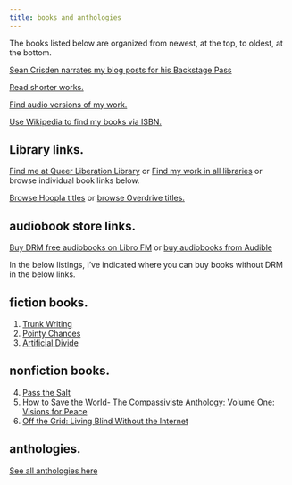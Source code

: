 ```yaml
---
title: books and anthologies
---
```


The books listed below are organized from newest, at the top, to oldest, at the bottom.

[Sean Crisden narrates my blog posts for his Backstage Pass](https://seancrisden.com/pages/backstage-pass)

[Read shorter works.](/shorts)

[Find audio versions of my work.](/audio)

[Use Wikipedia to find my books via ISBN.](https://en.wikipedia.org/wiki/Special:BookSources/)

## Library links.

[Find me at Queer Liberation Library](https://libbyapp.com/search/queerliblib/creator-1071868/page-1) or [Find my work in all libraries](https://www.worldcat.org/search?q=au=%22Kingett%2C%20Robert%22) or browse individual book links below.

[Browse Hoopla titles](https://www.hoopladigital.com/artist/11645750187) or [browse Overdrive titles.](https://www.overdrive.com/creators/1071868/robert-kingett)

## audiobook store links.

[Buy DRM free audiobooks on Libro FM](https://libro.fm/search?q=Robert+Kingett&searchby=authors) or [buy audiobooks from Audible](https://www.audible.com/search?searchAuthor=Robert+Kingett&ref=a_search_c3_lAuthor_1_1_2&pf_rd_p=83218cca-c308-412f-bfcf-90198b687a2f&pf_rd_r=JXD9R4XKDMCBK402ZPQG)

In the below listings, I’ve indicated where you can buy books without DRM in the below links.

## fiction books.

1. [Trunk Writing](/posts/6625)
2. [Pointy Chances](/posts/6331)
3. [Artificial Divide](/posts/4305)

## nonfiction books.

4. [Pass the Salt](/posts/6522)
5. [How to Save the World- The Compassiviste Anthology: Volume One: Visions for Peace](/posts/6517)
6. [Off the Grid: Living Blind Without the Internet](/posts/2808)

## anthologies.

[See all anthologies here](/posts/tags/anthologies/)
